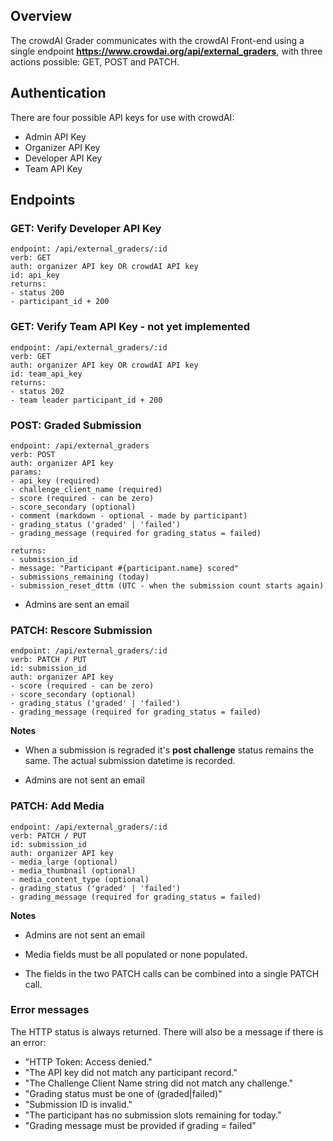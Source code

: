 ## Overview

The crowdAI Grader communicates with the crowdAI Front-end using a single endpoint **https://www.crowdai.org/api/external_graders**, with three actions possible: GET, POST and PATCH.

## Authentication

There are four possible API keys for use with crowdAI:

- Admin API Key
- Organizer API Key
- Developer API Key
- Team API Key

## Endpoints

### GET: Verify Developer API Key

```
endpoint: /api/external_graders/:id
verb: GET
auth: organizer API key OR crowdAI API key
id: api_key
returns:
- status 200
- participant_id + 200
```

### GET: Verify Team API Key - not yet implemented

```
endpoint: /api/external_graders/:id
verb: GET
auth: organizer API key OR crowdAI API key
id: team_api_key
returns:
- status 202
- team leader participant_id + 200
```

### POST: Graded Submission

```
endpoint: /api/external_graders
verb: POST
auth: organizer API key
params:
- api_key (required)
- challenge_client_name (required)
- score (required - can be zero)
- score_secondary (optional)
- comment (markdown - optional - made by participant)
- grading_status ('graded' | 'failed')
- grading_message (required for grading_status = failed)

returns:
- submission_id
- message: "Participant #{participant.name} scored"
- submissions_remaining (today)
- submission_reset_dttm (UTC - when the submission count starts again)
```

- Admins are sent an email


### PATCH: Rescore Submission

```
endpoint: /api/external_graders/:id
verb: PATCH / PUT
id: submission_id
auth: organizer API key
- score (required - can be zero)
- score_secondary (optional)
- grading_status ('graded' | 'failed')
- grading_message (required for grading_status = failed)
```

**Notes**

- When a submission is regraded it's **post challenge** status remains the same. The actual submission datetime is recorded.

- Admins are not sent an email

### PATCH: Add Media

```
endpoint: /api/external_graders/:id
verb: PATCH / PUT
id: submission_id
auth: organizer API key
- media_large (optional)
- media_thumbnail (optional)
- media_content_type (optional)
- grading_status ('graded' | 'failed')
- grading_message (required for grading_status = failed)
```

**Notes**

- Admins are not sent an email

- Media fields must be all populated or none populated.

- The fields in the two PATCH calls can be combined into a single PATCH call.


### Error messages

The HTTP status is always returned. There will also be a message if there is an error:

- "HTTP Token: Access denied."
- "The API key did not match any participant record."
- "The Challenge Client Name string did not match any challenge."
- "Grading status must be one of (graded|failed)"
- "Submission ID is invalid."
- "The participant has no submission slots remaining for today."
- "Grading message must be provided if grading = failed"
